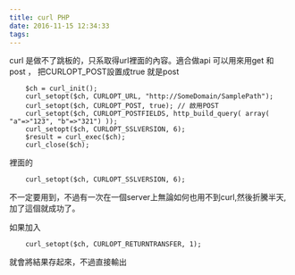 ```yaml
---
title: curl PHP
date: 2016-11-15 12:34:33
tags:
---
```



curl 是做不了跳板的，只系取得url裡面的內容。適合做api 
可以用來用get 和 post ， 把CURLOPT_POST設置成true 就是post


		$ch = curl_init();
		curl_setopt($ch, CURLOPT_URL, "http://SomeDomain/SamplePath");
		curl_setopt($ch, CURLOPT_POST, true); // 啟用POST
		curl_setopt($ch, CURLOPT_POSTFIELDS, http_build_query( array( "a"=>"123", "b"=>"321") )); 
		curl_setopt($ch, CURLOPT_SSLVERSION, 6);
		$result = curl_exec($ch);
		curl_close($ch);

裡面的

		curl_setopt($ch, CURLOPT_SSLVERSION, 6);

不一定要用到，不過有一次在一個server上無論如何也用不到curl,然後折騰半天,加了這個就成功了。

如果加入
		
		curl_setopt($ch, CURLOPT_RETURNTRANSFER, 1);

就會將結果存起來，不過直接輸出



